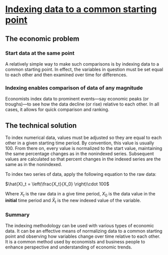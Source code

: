 # [Indexing data to a common starting point](https://www.dallasfed.org/research/basics/indexing)

## The economic problem
### Start data at the same point

A relatively simple way to make such comparisons is by indexing data to a common starting point. In effect, the variables in question must be set equal to each other and then examined over time for differences.

### Indexing enables comparison of data of any magnitude

Economists index data to prominent events—say economic peaks (or troughs)—to see how the data decline (or rise) relative to each other. In all cases, it allows for quick comparison and ranking.

## The technical solution

To index numerical data, values must be adjusted so they are equal to each other in a given starting time period. By convention, this value is usually 100. From there on, every value is normalized to the start value, maintaining the same percentage changes as in the nonindexed series. Subsequent values are calculated so that percent changes in the indexed series are the same as in the nonindexed.

To index two series of data, apply the following equation to the raw data:


$\hat{X}_t = \left(\frac{X_t}{X_0} \right)\cdot 100$


Where $X_t$ is the raw data in a give time period, $X_0$ is the data value in the **initial** time period and $\hat{X}_t$ is the new indexed value of the variable.

### Summary

The indexing methodology can be used with various types of economic data. It can be an effective means of normalizing data to a common starting point and observing how variables change over time relative to each other. It is a common method used by economists and business people to enhance perspective and understanding of economic trends.